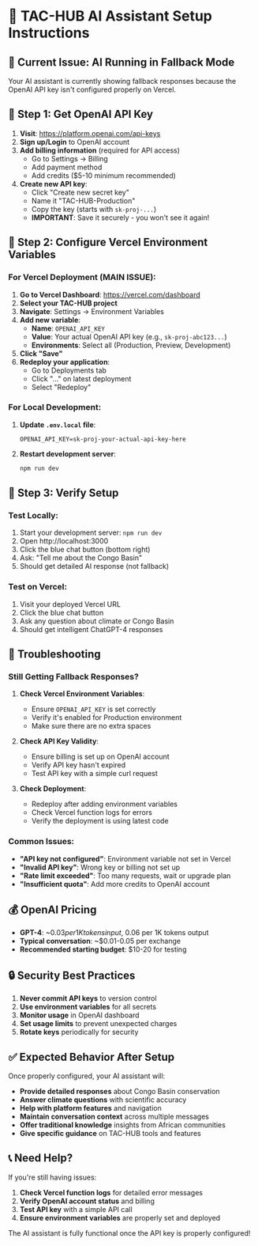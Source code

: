 # 🤖 TAC-HUB AI Assistant Setup Instructions

## 🚨 **Current Issue: AI Running in Fallback Mode**

Your AI assistant is currently showing fallback responses because the OpenAI API key isn't configured properly on Vercel.

## 🔑 **Step 1: Get OpenAI API Key**

1. **Visit**: https://platform.openai.com/api-keys
2. **Sign up/Login** to OpenAI account
3. **Add billing information** (required for API access)
   - Go to Settings → Billing
   - Add payment method
   - Add credits ($5-10 minimum recommended)
4. **Create new API key**:
   - Click "Create new secret key"
   - Name it "TAC-HUB-Production"
   - Copy the key (starts with `sk-proj-...`)
   - **IMPORTANT**: Save it securely - you won't see it again!

## 🚀 **Step 2: Configure Vercel Environment Variables**

### **For Vercel Deployment (MAIN ISSUE):**

1. **Go to Vercel Dashboard**: https://vercel.com/dashboard
2. **Select your TAC-HUB project**
3. **Navigate**: Settings → Environment Variables
4. **Add new variable**:
   - **Name**: `OPENAI_API_KEY`
   - **Value**: Your actual OpenAI API key (e.g., `sk-proj-abc123...`)
   - **Environments**: Select all (Production, Preview, Development)
5. **Click "Save"**
6. **Redeploy your application**:
   - Go to Deployments tab
   - Click "..." on latest deployment
   - Select "Redeploy"

### **For Local Development:**

1. **Update `.env.local` file**:
   ```
   OPENAI_API_KEY=sk-proj-your-actual-api-key-here
   ```
2. **Restart development server**:
   ```bash
   npm run dev
   ```

## 🔧 **Step 3: Verify Setup**

### **Test Locally:**
1. Start your development server: `npm run dev`
2. Open http://localhost:3000
3. Click the blue chat button (bottom right)
4. Ask: "Tell me about the Congo Basin"
5. Should get detailed AI response (not fallback)

### **Test on Vercel:**
1. Visit your deployed Vercel URL
2. Click the blue chat button
3. Ask any question about climate or Congo Basin
4. Should get intelligent ChatGPT-4 responses

## 🐛 **Troubleshooting**

### **Still Getting Fallback Responses?**

1. **Check Vercel Environment Variables**:
   - Ensure `OPENAI_API_KEY` is set correctly
   - Verify it's enabled for Production environment
   - Make sure there are no extra spaces

2. **Check API Key Validity**:
   - Ensure billing is set up on OpenAI account
   - Verify API key hasn't expired
   - Test API key with a simple curl request

3. **Check Deployment**:
   - Redeploy after adding environment variables
   - Check Vercel function logs for errors
   - Verify the deployment is using latest code

### **Common Issues:**

- **"API key not configured"**: Environment variable not set in Vercel
- **"Invalid API key"**: Wrong key or billing not set up
- **"Rate limit exceeded"**: Too many requests, wait or upgrade plan
- **"Insufficient quota"**: Add more credits to OpenAI account

## 💰 **OpenAI Pricing**

- **GPT-4**: ~$0.03 per 1K tokens input, ~$0.06 per 1K tokens output
- **Typical conversation**: ~$0.01-0.05 per exchange
- **Recommended starting budget**: $10-20 for testing

## 🔒 **Security Best Practices**

1. **Never commit API keys** to version control
2. **Use environment variables** for all secrets
3. **Monitor usage** in OpenAI dashboard
4. **Set usage limits** to prevent unexpected charges
5. **Rotate keys** periodically for security

## ✅ **Expected Behavior After Setup**

Once properly configured, your AI assistant will:

- **Provide detailed responses** about Congo Basin conservation
- **Answer climate questions** with scientific accuracy
- **Help with platform features** and navigation
- **Maintain conversation context** across multiple messages
- **Offer traditional knowledge** insights from African communities
- **Give specific guidance** on TAC-HUB tools and features

## 📞 **Need Help?**

If you're still having issues:

1. **Check Vercel function logs** for detailed error messages
2. **Verify OpenAI account status** and billing
3. **Test API key** with a simple API call
4. **Ensure environment variables** are properly set and deployed

The AI assistant is fully functional once the API key is properly configured!
